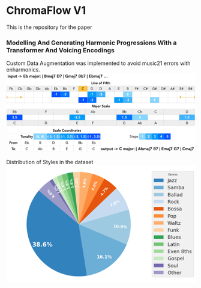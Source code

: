 # ChromaFlow V1
This is the repository for the paper
### Modelling And Generating Harmonic Progressions With a Transformer And Voicing Encodings

Custom Data Augmentation was implemented to avoid music21 errors with enharmonics. 
![Method to transpose song keys](plots/Transposition.png)

Distribution of Styles in the dataset
![Style distribution in the dataset](plots/styles.png)
